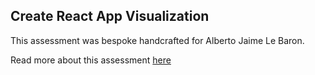 ## Create React App Visualization

This assessment was bespoke handcrafted for Alberto Jaime Le Baron.

Read more about this assessment [here](https://react.eogresources.com)
